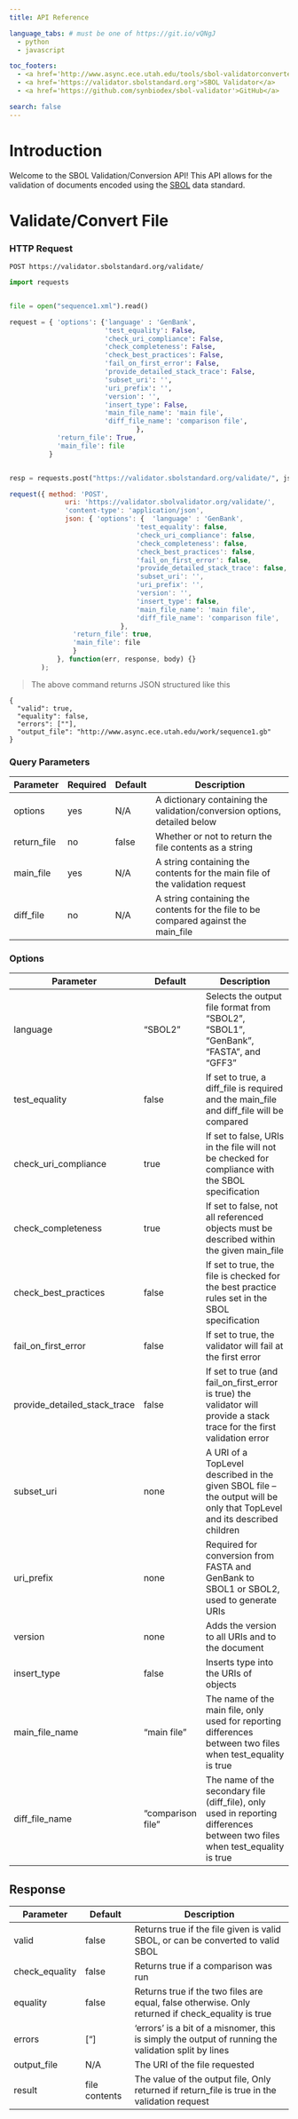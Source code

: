 ```yaml
---
title: API Reference

language_tabs: # must be one of https://git.io/vQNgJ
  - python
  - javascript

toc_footers:
  - <a href='http://www.async.ece.utah.edu/tools/sbol-validatorconverter'>About the SBOL Validator</a>
  - <a href='https://validator.sbolstandard.org'>SBOL Validator</a>
  - <a href='https://github.com/synbiodex/sbol-validator'>GitHub</a>

search: false
---
```


# Introduction
Welcome to the SBOL Validation/Conversion API! This API allows for the validation of documents encoded using the [SBOL](https://sbolstandard.org) data standard.

# Validate/Convert File
### HTTP Request
`POST https://validator.sbolstandard.org/validate/`

```python
import requests


file = open("sequence1.xml").read()

request = { 'options': {'language' : 'GenBank',
                        'test_equality': False,
                        'check_uri_compliance': False,
                        'check_completeness': False,
                        'check_best_practices': False,
                        'fail_on_first_error': False,
                        'provide_detailed_stack_trace': False,
                        'subset_uri': '',
                        'uri_prefix': '',
                        'version': '',
                        'insert_type': False,
                        'main_file_name': 'main file',
                        'diff_file_name': 'comparison file',
                                },
            'return_file': True,
            'main_file': file
          }


resp = requests.post("https://validator.sbolstandard.org/validate/", json=request)
```

```javascript
request({ method: 'POST',
              uri: 'https://validator.sbolvalidator.org/validate/',
              'content-type': 'application/json',
              json: { 'options': {  'language' : 'GenBank',
                                'test_equality': false,
                                'check_uri_compliance': false,
                                'check_completeness': false,
                                'check_best_practices': false,
                                'fail_on_first_error': false,
                                'provide_detailed_stack_trace': false,
                                'subset_uri': '',
                                'uri_prefix': '',
                                'version': '',
                                'insert_type': false,
                                'main_file_name': 'main file',
                                'diff_file_name': 'comparison file',
                            },
                'return_file': true,
                'main_file': file
                }
            }, function(err, response, body) {}
        );

```

> The above command returns JSON structured like this

```
{
  "valid": true,
  "equality": false,
  "errors": [""],
  "output_file": "http://www.async.ece.utah.edu/work/sequence1.gb"
}
```

### Query Parameters
Parameter | Required | Default | Description
--- | --- | --- | ---
options | yes | N/A | A dictionary containing the validation/conversion options, detailed below
return_file | no | false | Whether or not to return the file contents as a string
main_file | yes | N/A | A string containing the contents for the main file of the validation request
diff_file | no | N/A | A string containing the contents for the file to be compared against the main_file

### Options
Parameter | Default | Description
--- | --- | ---
language | “SBOL2” | Selects the output file format from “SBOL2”, “SBOL1”, “GenBank”, “FASTA”, and “GFF3”
test_equality | false | If set to true, a diff_file is required and the main_file and diff_file will be compared
check_uri_compliance | true | If set to false, URIs in the file will not be checked for compliance with the SBOL specification
check_completeness | true | If set to false, not all referenced objects must be described within the given main_file
check_best_practices | false | If set to true, the file is checked for the best practice rules set in the SBOL specification
fail_on_first_error | false | If set to true, the validator will fail at the first error
provide_detailed_stack_trace | false | If set to true (and fail_on_first_error is true) the validator will provide a stack trace for the first validation error
subset_uri | none | A URI of a TopLevel described in the given SBOL file – the output will be only that TopLevel and its described children
uri_prefix | none | Required for conversion from FASTA and GenBank to SBOL1 or SBOL2, used to generate URIs
version | none | Adds the version to all URIs and to the document
insert_type | false | Inserts type into the URIs of objects
main_file_name | “main file” | The name of the main file, only used for reporting differences between two files when test_equality is true
diff_file_name | “comparison file” | The name of the secondary file (diff_file), only used in reporting differences between two files when test_equality is true

## Response
Parameter | Default | Description
--- | --- | ---
valid | false | Returns true if the file given is valid SBOL, or can be converted to valid SBOL
check_equality | false | Returns true if a comparison was run
equality | false | Returns true if the two files are equal, false otherwise. Only returned if check_equality is true
errors | [“] | ‘errors’ is a bit of a misnomer, this is simply the output of running the validation split by lines
output_file | N/A | The URI of the file requested
result | file contents | The value of the output file, Only returned if return_file is true in the validation request

